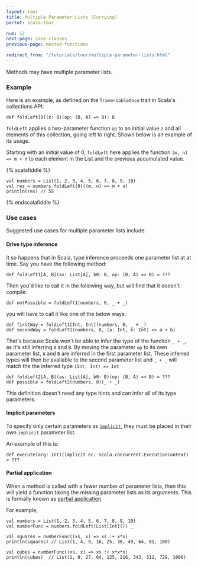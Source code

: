 ```yaml
---
layout: tour
title: Multiple Parameter Lists (Currying)
partof: scala-tour

num: 12
next-page: case-classes
previous-page: nested-functions

redirect_from: "/tutorials/tour/multiple-parameter-lists.html"
---
```


Methods may have multiple parameter lists.

### Example

Here is an example, as defined on the `TraversableOnce` trait in Scala's collections API:

```
def foldLeft[B](z: B)(op: (B, A) => B): B
```

`foldLeft` applies a two-parameter function `op` to an initial value `z` and all elements of this collection, going left to right. Shown below is an example of its usage.

Starting with an initial value of 0, `foldLeft` here applies the function `(m, n) => m + n` to each element in the List and the previous accumulated value.

{% scalafiddle %}
```tut
val numbers = List(1, 2, 3, 4, 5, 6, 7, 8, 9, 10)
val res = numbers.foldLeft(0)((m, n) => m + n)
println(res) // 55
```
{% endscalafiddle %}

### Use cases

Suggested use cases for multiple parameter lists include:

#### Drive type inference

It so happens that in Scala, type inference proceeds one parameter list at at time.
Say you have the following method:

```tut
def foldLeft1[A, B](as: List[A], b0: B, op: (B, A) => B) = ???
```

Then you'd like to call it in the following way, but will find that it doesn't compile:

```tut:fail
def notPossible = foldLeft1(numbers, 0, _ + _)
```

you will have to call it like one of the below ways:

```tut
def firstWay = foldLeft1[Int, Int](numbers, 0, _ + _)
def secondWay = foldLeft1(numbers, 0, (a: Int, b: Int) => a + b)
```

That's because Scala won't be able to infer the type of the function `_ + _`, as it's still inferring `A` and `B`. By moving the parameter `op` to its own parameter list, `A` and `B` are inferred in the first parameter list. These inferred types will then be available to the second parameter list and `_ + _` will match the the inferred type `(Int, Int) => Int`

```tut
def foldLeft2[A, B](as: List[A], b0: B)(op: (B, A) => B) = ???
def possible = foldLeft2(numbers, 0)(_ + _)
```

This definition doesn't need any type hints and can infer all of its type parameters.


#### Implicit parameters

To specify only certain parameters as [`implicit`](https://docs.scala-lang.org/tour/implicit-parameters.html), they must be placed in their own `implicit` parameter list.

An example of this is:

```
def execute(arg: Int)(implicit ec: scala.concurrent.ExecutionContext) = ???
```

#### Partial application

When a method is called with a fewer number of parameter lists, then this will yield a function taking the missing parameter lists as its arguments. This is formally known as [partial application](https://en.wikipedia.org/wiki/Partial_application).

For example,

```tut
val numbers = List(1, 2, 3, 4, 5, 6, 7, 8, 9, 10)
val numberFunc = numbers.foldLeft(List[Int]()) _

val squares = numberFunc((xs, x) => xs :+ x*x)
println(squares) // List(1, 4, 9, 16, 25, 36, 49, 64, 81, 100)

val cubes = numberFunc((xs, x) => xs :+ x*x*x)
println(cubes)  // List(1, 8, 27, 64, 125, 216, 343, 512, 729, 1000)
```
